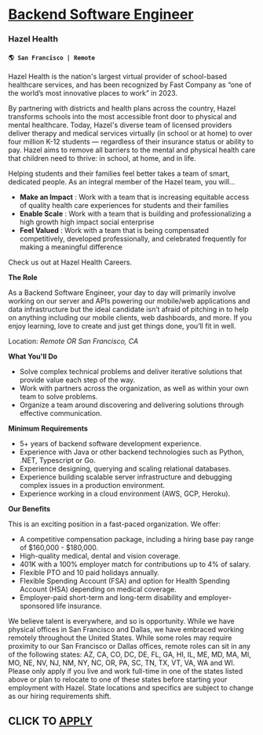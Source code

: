 # [Backend Software Engineer](https://www.remotewlb.com/apply/backend-software-engineer-109596)  
### Hazel Health  
#### `🌎 San Francisco | Remote`  

Hazel Health is the nation's largest virtual provider of school-based healthcare services, and has been recognized by Fast Company as “one of the world’s most innovative places to work” in 2023.

By partnering with districts and health plans across the country, Hazel transforms schools into the most accessible front door to physical and mental healthcare. Today, Hazel's diverse team of licensed providers deliver therapy and medical services virtually (in school or at home) to over four million K-12 students — regardless of their insurance status or ability to pay. Hazel aims to remove all barriers to the mental and physical health care that children need to thrive: in school, at home, and in life.

Helping students and their families feel better takes a team of smart, dedicated people. As an integral member of the Hazel team, you will…

  * **Make an Impact** : Work with a team that is increasing equitable access of quality health care experiences for students and their families
  * **Enable Scale** : Work with a team that is building and professionalizing a high growth high impact social enterprise
  * **Feel Valued** : Work with a team that is being compensated competitively, developed professionally, and celebrated frequently for making a meaningful difference

Check us out at Hazel Health Careers.

**The Role**

As a Backend Software Engineer, your day to day will primarily involve working on our server and APIs powering our mobile/web applications and data infrastructure but the ideal candidate isn’t afraid of pitching in to help on anything including our mobile clients, web dashboards, and more. If you enjoy learning, love to create and just get things done, you’ll fit in well.

Location: _Remote OR San Francisco, CA_

**What You'll Do**

  * Solve complex technical problems and deliver iterative solutions that provide value each step of the way.
  * Work with partners across the organization, as well as within your own team to solve problems.
  * Organize a team around discovering and delivering solutions through effective communication.

**Minimum Requirements**

  * 5+ years of backend software development experience.
  * Experience with Java or other backend technologies such as Python, .NET, Typescript or Go.
  * Experience designing, querying and scaling relational databases.
  * Experience building scalable server infrastructure and debugging complex issues in a production environment.
  * Experience working in a cloud environment (AWS, GCP, Heroku).

**Our Benefits**

This is an exciting position in a fast-paced organization. We offer:

  * A competitive compensation package, including a hiring base pay range of $160,000 - $180,000.
  * High-quality medical, dental and vision coverage. 
  * 401K with a 100% employer match for contributions up to 4% of salary.
  * Flexible PTO and 10 paid holidays annually.
  * Flexible Spending Account (FSA) and option for Health Spending Account (HSA) depending on medical coverage.
  * Employer-paid short-term and long-term disability and employer-sponsored life insurance.

We believe talent is everywhere, and so is opportunity. While we have physical offices in San Francisco and Dallas, we have embraced working remotely throughout the United States. While some roles may require proximity to our San Francisco or Dallas offices, remote roles can sit in any of the following states: AZ, CA, CO, DC, DE, FL, GA, HI, IL, ME, MD, MA, MI, MO, NE, NV, NJ, NM, NY, NC, OR, PA, SC, TN, TX, VT, VA, WA and WI. Please only apply if you live and work full-time in one of the states listed above or plan to relocate to one of these states before starting your employment with Hazel. State locations and specifics are subject to change as our hiring requirements shift.

  
## CLICK TO [APPLY](https://www.remotewlb.com/apply/backend-software-engineer-109596)

